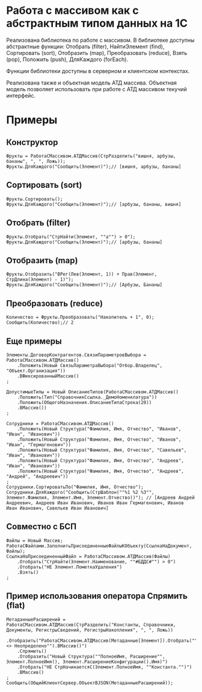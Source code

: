 # Работа с массивом как с абстрактным типом данных на 1С

Реализована библиотека по работе с массивом. В библиотеке доступны абстрактные функции: Отобрать (filter), НайтиЭлемент (find), Сортировать (sort), Отобразить (map), Преобразовать (reduce), Взять (pop), Положить (push), ДляКаждого (forEach).

Функции библиотеки доступны в серверном и клиентском контекстах.

Реализована также и объектная модель АТД массива. Объектная модель позволяет использовать при работе с АТД массивом текучий интерфейс.

# Примеры

## Конструктор

	Фрукты = РаботаСМассивом.АТДМассив(СтрРазделить("вишня, арбузы, бананы", ", ", Ложь));
	Фрукты.ДляКаждого("Сообщить(Элемент)");// [вишня, арбузы, бананы]

## Сортировать (sort)

	Фрукты.Сортировать();
	Фрукты.ДляКаждого("Сообщить(Элемент)");// [арбузы, бананы, вишня]

## Отобрать (filter)

	Фрукты.Отобрать("СтрНайти(Элемент, ""а"") > 0");
	Фрукты.ДляКаждого("Сообщить(Элемент)");// [арбузы, бананы]

## Отобразить (map)

	Фрукты.Отобразить("ВРег(Лев(Элемент, 1)) + Прав(Элемент, СтрДлина(Элемент) - 1)");
	Фрукты.ДляКаждого("Сообщить(Элемент)");// [Арбузы, Бананы]

## Преобразовать (reduce)

	Количество = Фрукты.Преобразовать("Накопитель + 1", 0);
	Сообщить(Количество);// 2

## Еще примеры

	Элементы.ДоговорКонтрагентов.СвязиПараметровВыбора = РаботаСМассивом.АТДМассив()
		.Положить(Новый СвязьПараметраВыбора("Отбор.Владелец", "Объект.Организация"))
		.ВФиксированныйМассив()
	;

	ДопустимыеТипы = Новый ОписаниеТипов(РаботаСМассивом.АТДМассив()
		.Положить(Тип("СправочникСсылка._ДемоНоменклатура"))
		.Положить(ОбщегоНазначения.ОписаниеТипаСтрока(20))
		.ВМассив())
	;

	Сотрудники = РаботаСМассивом.АТДМассив()
		.Положить(Новый Структура("Фамилия, Имя, Отчество", "Иванов", "Иван", "Иванович"))
		.Положить(Новый Структура("Фамилия, Имя, Отчество", "Иванов", "Иван", "Гермагенович"))
		.Положить(Новый Структура("Фамилия, Имя, Отчество", "Савельев", "Иван", "Иванович"))
		.Положить(Новый Структура("Фамилия, Имя, Отчество", "Андреев", "Иван", "Иванович"))
		.Положить(Новый Структура("Фамилия, Имя, Отчество", "Андреев", "Андрей", "Андреевич"))
	;
	Сотрудники.СортироватьПо("Фамилия, Имя, Отчество");
	Сотрудники.ДляКаждого("Сообщить(СтрШаблон(""%1 %2 %3"", Элемент.Фамилия, Элемент.Имя, Элемент.Отчество))"); // [Андреев Андрей Андреевич, Андреев Иван Иванович, Иванов Иван Гермагенович, Иванов Иван Иванович, Савельев Иван Иванович]

## Совместно с БСП

	Файлы = Новый Массив;
	РаботаСФайлами.ЗаполнитьПрисоединенныеФайлыКОбъекту(СсылкаНаДокумент, Файлы);
	СсылкаНаПрисоединенныйФайл = РаботаСМассивом.АТДМассив(Файлы)
		.Отобрать("СтрНайти(Элемент.Наименование, ""#БДДС#"") > 0")
		.Отобрать("НЕ Элемент.ПометкаУдаления")
		.Взять()
	;

## Пример использования оператора Спрямить (flat)

	МетаданныеРасширений = РаботаСМассивом.АТДМассив(СтрРазделить("Константы, Справочники, Документы, РегистрыСведений, РегистрыНакопления", ", ", Ложь))
		.Отобразить("РаботаСМассивом.АТДМассив(Метаданные[Элемент]).Отобрать(""Элемент.РасширениеКонфигурации() <> Неопределено"").ВМассив()")
		.Спрямить()
		.Отобразить("Новый Структура(""ПолноеИмя, Расширение"", Элемент.ПолноеИмя(), Элемент.РасширениеКонфигурации().Имя)")
		.Отобрать("НЕ СтрНачинаетсяС(Элемент.ПолноеИмя, ""Константа."")")
		.ВМассив()
	;
	Сообщить(ОбщийКлиентСервер.ОбъектВJSON(МетаданныеРасширений));
